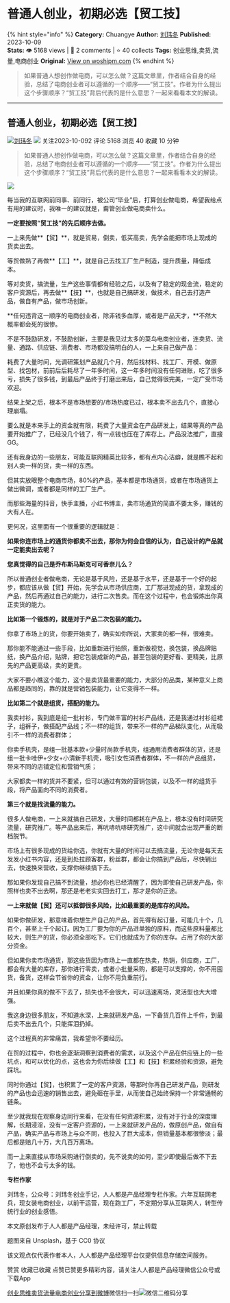 # 普通人创业，初期必选【贸工技】
{% hint style="info" %}
**Category:** Chuangye
**Author:** [刘玮冬](https://www.woshipm.com/u/55434)
**Published:** 2023-10-09  
**Stats:** 👁️ 5168 views | 💬 2 comments | ⭐ 40 collects
**Tags:** 创业思维,卖货,流量,电商创业
**Original:** [View on woshipm.com](https://www.woshipm.com/chuangye/5917127.html)
{% endhint %}
> 如果普通人想创作做电商，可以怎么做？这篇文章里，作者结合自身的经验，总结了电商创业者可以遵循的一个顺序——“贸工技”。作者为什么提出这个步骤顺序？“贸工技”背后代表的是什么意思？一起来看看本文的解读。

---

## 普通人创业，初期必选【贸工技】

[![](https://image.woshipm.com/wp-files/2015/10/66662.jpg!/both/72x72)](https://www.woshipm.com/u/55434)[刘玮冬](https://www.woshipm.com/u/55434) ![](https://static.woshipm.com/tag/1121_1@2x.png) 关注2023-10-092 评论 5168 浏览 40 收藏 10 分钟

> 如果普通人想创作做电商，可以怎么做？这篇文章里，作者结合自身的经验，总结了电商创业者可以遵循的一个顺序——“贸工技”。作者为什么提出这个步骤顺序？“贸工技”背后代表的是什么意思？一起来看看本文的解读。

![](https://image.woshipm.com/2023/04/13/85970002-d9ea-11ed-889f-00163e0b5ff3.jpg)

每当我的互联网前同事、前同行，被公司“毕业”后，打算创业做电商，希望我给点有用的建议时，我唯一的建议就是，甭管创业做电商卖什么。

**一定要按照“贸工技”的先后顺序去做。**

一上来先做**【贸】**，就是贸易，倒卖，低买高卖，先学会能把市场上现成的货卖出去。

等贸做熟了再做**【工】**，就是自己去找工厂生产制造，提升质量，降低成本。

等对卖货，搞流量，生产这些事情都有经验之后，以及有了稳定的现金流，稳定的客户资源后，再去做**【技】**，也就是自己搞研发，做技术，自己去打造产品，做自有产品，做市场创新。

**任何违背这一顺序的电商创业者，除非钱多血厚，或者是产品天才，**不然大概率都会死的很惨。

不是不鼓励研发，不鼓励创新，主要是我见过太多的菜鸟电商创业者，连卖货、流量、通路、供应链、消费者、市场都没搞明白的人，一上来自己做产品：

耗费了大量时间，光调研策划产品就几个月，然后找材料、找工厂、开模、做原型、找包材，前前后后耗尽了一年多时间，这一年多时间没有任何进账，吃了很多亏，损失了很多钱，到最后产品终于打磨出来后，自己觉得很完美，一定广受市场欢迎。

结果上架之后，根本不是市场想要的/市场热度已过，根本卖不出去几个，直接心理崩塌。

要么就是本来手上的资金就有限，耗费了大量资金在产品研发上，结果等真的产品要开始推广了，已经没几个钱了，有一点钱也压在了库存上。产品没法推广，直接GG。

还有我身边的一些朋友，可能互联网精英比较多，都有点内心洁癖，就是瞧不起和别人卖一样的货，卖一样的东西。

但其实放眼整个电商市场，80%的产品，基本都是市场通货，或者在市场通货上做出微调，或者都是同样的工厂生产。

而那些海量的抖音，快手主播，小红书博主，卖市场通货的简直不要太多，赚钱的大有人在。

更何况，这里面有一个很重要的逻辑就是：

**如果你连市场上的通货你都卖不出去，那你为何会自信的认为，自己设计的产品就一定能卖出去呢？**

**您真觉得的自己是乔布斯马斯克可可香奈儿么？**

所以普通创业者做电商，无论是基于风险，还是基于水平，还是基于一个好的起步，都应该从做【贸】开始，先学会从市场供应商，工厂那进现成的货，拿现成的产品，然后再通过自己的能力，进行二次售卖。而在这个过程中，也会锻炼出你真正卖货的能力。

**比如第一个锻炼的，就是对于产品二次包装的能力。**

你拿了市场上的货，你要开始卖了，确实如你所说，大家卖的都一样，很难卖。

那你能不能通过一些手段，比如重新进行拍照，重新做视觉，换包装，换品牌贴纸，换产品介绍，贴牌，把它包装成新的产品，甚至包装的更好看、更精美，比原先的产品更高级，卖的更贵。

大家不要小瞧这个能力，这个是卖货最重要的能力，大部分的品类，某种意义上商品都是趋同的，靠的就是营销包装能力，让它变得不一样。

**比如第二个就是组货，搭配的能力。**

我卖衬衫，我到底是组一批衬衫，专门做丰富的衬衫产品线，还是我通过衬衫组裙子，组裤子，做搭配产品线；不一样的组货，带来不一样的产品梯队变化，从而吸引不一样的消费者群体；

你卖手机壳，是组一批基本款+少量时尚款手机壳，组通用消费者群体的货，还是组一批卡哇伊+少女+小清新手机壳，吸引女性消费者群体，不一样的产品组货，带来不同的店铺定位和营销气质；

大家都卖一样的货并不要紧，但可以通过有效的营销包装，以及不一样的组货手段，将产品面向不同的消费者。

**第三个就是找流量的能力。**

很多人做电商，一上来就搞自己研发，大量时间都耗在产品上，根本没有时间研究流量，研究推广。等产品出来后，再吭哧吭哧研究推广，这中间就会出现严重的断档脱节。

市场上有很多现成的货给你选，你就有大量的时间可以去搞流量，无论你是每天去发发小红书内容，还是到处拉顾客群，粉丝群，都会让你搞到产品后，尽快销出去，快速换来营收，支撑你继续搞下去。

那如果你发现自己搞不到流量，想必你也已经清醒了，因为即使自己研发产品，你照样也卖不出去啊，那还是老老实实回去打工，那才是你的正途。

**一上来就做【贸】还可以抵御很多风险，比如最重要的是库存的风险。**

如果你做研发，那意味着你想生产自己的产品，首先得有起订量，可能几十个，几百个，甚至上千个起订。因为工厂要为你的产品进单独的原料，而这些原料量都比较大，则生产的货，你必须全部吃下。它们也就成为了你的库存。占用了你的大部分资金。

但如果你卖市场通货，那这些货因为市场上一直都在热卖，热销，供应商，工厂，都会有大量的库存，那你进行零卖，或者小批量采购，都是可以支撑的，你不用囤货，备货，这样会节省你的资金，让你不用负重前行。

并且如果你真的做不下去了，损失也不会很大，可以迅速离场，灵活型也大大增强。

我这身边很多朋友，不知道水深，上来就研发产品，一下备货几百件上千件，到最后卖不出去几个，只能挥泪扔掉。

这个过程真的非常痛苦，我希望你不要经历。

在贸的过程中，你也会逐渐洞察到消费者的需求，以及这个产品在供应链上的一些坑点，和可以优化的点，这也会为你后续做【工】和【技】积累经验和资源，避免踩坑。

同时你通过【贸】，也积累了一定的客户资源，等那时你再自己研发产品，则研发的产品也会迅速的销售出去，避免砸在手里，从而使自己始终保持一个非常通畅的链条。

至少就我现在观察身边同行来看，在没有任何资源积累，没有对于行业的深度理解，长期浸淫，没有一定客户资源的，一上来就研发产品的，做原创产品，做自有产品，确实产品与市场上与众不同，也投入了巨大成本，但销量基本都很惨淡；最后都是赔几十万，大几百万离场。

而一上来直接从市场采购进行倒卖的，先不说卖的如何，至少即使最后做不下去了，他也不会亏太多的钱。

**专栏作家**

刘玮冬，公众号：刘玮冬创业手记，人人都是产品经理专栏作家。六年互联网老兵，现女装电商创业，以前干运营，现在跑工厂，不定期分享从互联网人，转型传统行业的创业感悟。

本文原创发布于人人都是产品经理，未经许可，禁止转载

题图来自 Unsplash，基于 CC0 协议

该文观点仅代表作者本人，人人都是产品经理平台仅提供信息存储空间服务。

赞赏 收藏已收藏 点赞已赞更多精彩内容，请关注人人都是产品经理微信公众号或下载App

[创业思维](https://www.woshipm.com/tag/%e5%88%9b%e4%b8%9a%e6%80%9d%e7%bb%b4)[卖货](https://www.woshipm.com/tag/%e5%8d%96%e8%b4%a7)[流量](https://www.woshipm.com/tag/%e6%b5%81%e9%87%8f)[电商创业](https://www.woshipm.com/tag/%e7%94%b5%e5%95%86%e5%88%9b%e4%b8%9a)[分享到微博](https://service.weibo.com/share/share.php?appkey=2775287854&title=普通人创业，初期必选【贸工技】&url=https://www.woshipm.com/chuangye/5917127.html&pic=https://image.woshipm.com/2023/04/13/85970002-d9ea-11ed-889f-00163e0b5ff3.jpg)微信扫一扫![微信二维码](https://api.pwmqr.com/qrcode/create/?url=https://www.woshipm.com/chuangye/5917127.html)分享